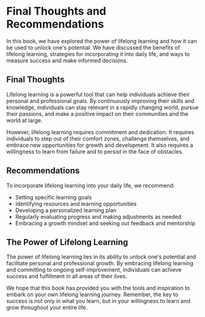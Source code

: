 Final Thoughts and Recommendations
=========================================================

In this book, we have explored the power of lifelong learning and how it can be used to unlock one's potential. We have discussed the benefits of lifelong learning, strategies for incorporating it into daily life, and ways to measure success and make informed decisions.

Final Thoughts
--------------

Lifelong learning is a powerful tool that can help individuals achieve their personal and professional goals. By continuously improving their skills and knowledge, individuals can stay relevant in a rapidly changing world, pursue their passions, and make a positive impact on their communities and the world at large.

However, lifelong learning requires commitment and dedication. It requires individuals to step out of their comfort zones, challenge themselves, and embrace new opportunities for growth and development. It also requires a willingness to learn from failure and to persist in the face of obstacles.

Recommendations
---------------

To incorporate lifelong learning into your daily life, we recommend:

* Setting specific learning goals
* Identifying resources and learning opportunities
* Developing a personalized learning plan
* Regularly evaluating progress and making adjustments as needed
* Embracing a growth mindset and seeking out feedback and mentorship

The Power of Lifelong Learning
------------------------------

The power of lifelong learning lies in its ability to unlock one's potential and facilitate personal and professional growth. By embracing lifelong learning and committing to ongoing self-improvement, individuals can achieve success and fulfillment in all areas of their lives.

We hope that this book has provided you with the tools and inspiration to embark on your own lifelong learning journey. Remember, the key to success is not only in what you learn, but in your willingness to learn and grow throughout your entire life.
